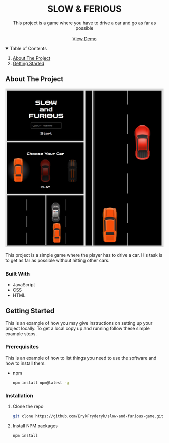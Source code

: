 <!-- PROJECT HEADER -->
  <h1 align="center">SLOW & FERIOUS</h3>

<p align="center">
    This project is a game where you have to drive a car and go as far as possible
    <br />
    <br />
    <a href="https://erykfryderyk.github.io/slow-and-furious-game/" target="blank">View Demo</a>
</p>

<!-- TABLE OF CONTENTS -->
<details open="open">
  <summary>Table of Contents</summary>
  <ol>
    <li>
      <a href="#about-the-project">About The Project</a>
    </li>
    <li>
      <a href="#getting-started">Getting Started</a>
    </li>
  </ol>
</details>



<!-- ABOUT THE PROJECT -->
## About The Project

<img src="https://github.com/ErykFryderyk/slow-and-furious-game/blob/main/src/img/slow-and-furiues.jpg?raw=true"/>

This project is a simple game where the player has to drive a car. His task is to get as far as possible without hitting other cars.

<!-- USE TECHNOLOGI-->
### Built With
* JavaScript
* CSS
* HTML

<!-- GETTING STARTED -->
## Getting Started

This is an example of how you may give instructions on setting up your project locally.
To get a local copy up and running follow these simple example steps.

### Prerequisites

This is an example of how to list things you need to use the software and how to install them.
* npm
  ```sh
  npm install npm@latest -g
  ```

### Installation

1. Clone the repo
   ```sh
   git clone https://github.com/ErykFryderyk/slow-and-furious-game.git
   ```
2. Install NPM packages
   ```sh
   npm install
   ```